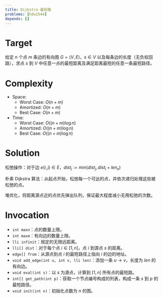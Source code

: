 ```yaml
---
title: Dijkstra 最短路
problems: [hdu2544]
depends: []
---
```


# Target

给定 $n$ 个点 $m$ 条边的有向图 $G = (V, E)$，$s \in V$ 以及每条边的长度（无负权回路），求点 $s$ 到 $V$ 中任意一点的最短距离及满足距离最短的任意一条最短路径。

# Complexity

* Space:
  * Worst Case: $O(n + m)$
  * Amortized: $O(n + m)$
  * Best Case: $O(n + m)$
* Time:
  * Worst Case: $O((n + m) \log n)$
  * Amortized: $O((n + m) \log n)$
  * Best Case: $O((n + m) \log n)$

# Solution

松弛操作：对于边 $e(i, j) \in E$，$dist_j := min(dist_j, dist_i + len_e)$

朴素 Dijkstra 算法：从起点开始，松弛每一个可达的点，并依次递归处理这些被松弛的点。

堆优化，将距离源点近的点优先弹出队列，保证最大程度减小无用松弛的次数。

# Invocation

* `int maxn`：点的数量上限。
* `int maxm`：有向边的数量上限。
* `lli infinit`：规定的无限远距离。
* `lli[] dist`：对于每个点 $i \in [1, n]$，点 $i$ 到源点 $s$ 的距离。
* `edge[] from`：从源点到点 $i$ 的最短路径上指向 $i$ 的边的地址。
* `void add_edge(int u, int v, lli len)`：添加一条 $u \rightarrow v$，长度为 $len$ 的有向边。
* `void eval(int s)`：以 $s$ 为源点，计算到 $[1, n]$ 所有点的最短路。
* `int[] get_path(int p)`：获取一个节点编号构成的列表，构成一条 $s$ 到 $p$ 的最短路径。
* `void init(int n)`：初始化点数为 $n$ 的图。


